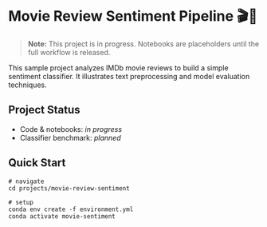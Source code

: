 # Movie Review Sentiment Pipeline 🎬📝

> **Note:** This project is in progress. Notebooks are placeholders until the full workflow is released.

This sample project analyzes IMDb movie reviews to build a simple sentiment classifier. It illustrates text preprocessing and model evaluation techniques.

## Project Status
- Code & notebooks: *in progress*
- Classifier benchmark: *planned*

## Quick Start
```
# navigate
cd projects/movie-review-sentiment

# setup
conda env create -f environment.yml
conda activate movie-sentiment
```
